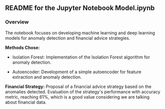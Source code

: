 ## README for the Jupyter Notebook Model.ipynb

### Overview

The notebook focuses on developing machine learning and deep learning models for anomaly detection and financial advice strategies. 

**Methods Chose:**

- Isolation Forest: Implementation of the Isolation Forest algorithm for anomaly detection.

- Autoencoder: Development of a simple autoencoder for feature extraction and anomaly detection.

**Financial Strategy:**
Proposal of a financial advice strategy based on the anomalies detected. Evaluation of the strategy's performance with accuracy metric, reaching 61%, which is a good value considering we are talking about financial data.
